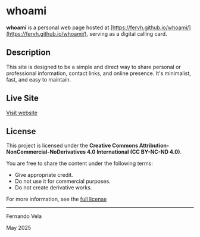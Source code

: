 # whoami

**whoami** is a personal web page hosted at [https://fervh.github.io/whoami/](https://fervh.github.io/whoami/), serving as a digital calling card.

## Description

This site is designed to be a simple and direct way to share personal or professional information, contact links, and online presence. It's minimalist, fast, and easy to maintain.

## Live Site

[Visit website](https://fervh.github.io/whoami/)

## License

This project is licensed under the **Creative Commons Attribution-NonCommercial-NoDerivatives 4.0 International (CC BY-NC-ND 4.0)**.

You are free to share the content under the following terms:

* Give appropriate credit.
* Do not use it for commercial purposes.
* Do not create derivative works.

For more information, see the [full license](./LICENSE.md)

----

Fernando Vela

May 2025
